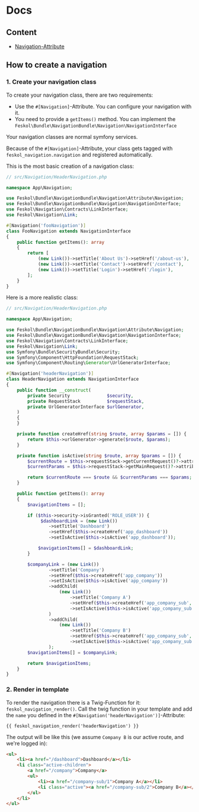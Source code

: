 # Docs

## Content
* [Navigation-Attribute](attribute.md)

## How to create a navigation

### 1. Create your navigation class

To create your navigation class, there are two requirements:

- Use the `#[Navigation]`-Attribute. You can configure your navigation with it.
- You need to provide a `getItems()` method. You can implement the
  `Feskol\Bundle\NavigationBundle\Navigation\NavigationInterface`

Your navigation classes are normal symfony services.

Because of the `#[Navigation]`-Attribute, your class gets tagged with
`feskol_navigation.navigation` and registered automatically.

This is the most basic creation of a navigation class:

```php
// src/Navigation/HeaderNavigation.php

namespace App\Navigation;

use Feskol\Bundle\NavigationBundle\Navigation\Attribute\Navigation;
use Feskol\Bundle\NavigationBundle\Navigation\NavigationInterface;
use Feskol\Navigation\Contracts\LinkInterface;
use Feskol\Navigation\Link;

#[Navigation('fooNavigation')]
class FooNavigation extends NavigationInterface
{
    public function getItems(): array
    {
        return [
            (new Link())->setTitle('About Us')->setHref('/about-us'),
            (new Link())->setTitle('Contact')->setHref('/contact'),
            (new Link())->setTitle('Login')->setHref('/login'),
        ];
    }
}
```

Here is a more realistic class:

```php
// src/Navigation/HeaderNavigation.php

namespace App\Navigation;

use Feskol\Bundle\NavigationBundle\Navigation\Attribute\Navigation;
use Feskol\Bundle\NavigationBundle\Navigation\NavigationInterface;
use Feskol\Navigation\Contracts\LinkInterface;
use Feskol\Navigation\Link;
use Symfony\Bundle\SecurityBundle\Security;
use Symfony\Component\HttpFoundation\RequestStack;
use Symfony\Component\Routing\Generator\UrlGeneratorInterface;

#[Navigation('headerNavigation')]
class HeaderNavigation extends NavigationInterface
{
    public function __construct(
        private Security              $security,
        private RequestStack          $requestStack,
        private UrlGeneratorInterface $urlGenerator,
    )
    {
    }

    private function createHref(string $route, array $params = []) {
        return $this->urlGenerator->generate($route, $params);
    }

    private function isActive(string $route, array $params = []) {
        $currentRoute = $this->requestStack->getCurrentRequest()?->attributes->get('_route');
        $currentParams = $this->requestStack->getMainRequest()?->attributes->get('_route_params');

        return $currentRoute === $route && $currentParams === $params;
    }

    public function getItems(): array
    {
        $navigationItems = [];

        if ($this->security->isGranted('ROLE_USER')) {
             $dashboardLink = (new Link())
                ->setTitle('Dashboard')
                ->setHref($this->createHref('app_dashboard'))
                ->setIsActive($this->isActive('app_dashboard'));

            $navigationItems[] = $dashboardLink;
        }

        $companyLink = (new Link())
                ->setTitle('Company')
                ->setHref($this->createHref('app_company'))
                ->setIsActive($this->isActive('app_company'))
                ->addChild(
                    (new Link())
                        ->setTitle('Company A')
                        ->setHref($this->createHref('app_company_sub', ['company' => 1]))
                        ->setIsActive($this->isActive('app_company_sub',  ['company' => 1]))
                )
                ->addChild(
                    (new Link())
                        ->setTitle('Company B')
                        ->setHref($this->createHref('app_company_sub', ['company' => 2]))
                        ->setIsActive($this->isActive('app_company_sub',  ['company' => 2]))
                );
        $navigationItems[] = $companyLink;

        return $navigationItems;
    }
}
```

### 2. Render in template

To render the navigation there is a Twig-Function for it:
`feskol_navigation_render()`.
Call the twig function in your template and add the `name` you defined in
the `#[Navigation('headerNavigation')]`-Attribute:

```twig
{{ feskol_navigation_render('headerNavigation') }}
```

The output will be like this (we assume `Company B` is our active route, and we're logged in):

```html
<ul>
    <li><a href="/dashboard">Dashboard</a></li>
    <li class="active-children">
        <a href="/company">Company</a>
        <ul>
            <li><a href="/company-sub/1">Company A</a></li>
            <li class="active"><a href="/company-sub/2">Company B</a></li>
        </ul>
    </li>
</ul>
```
